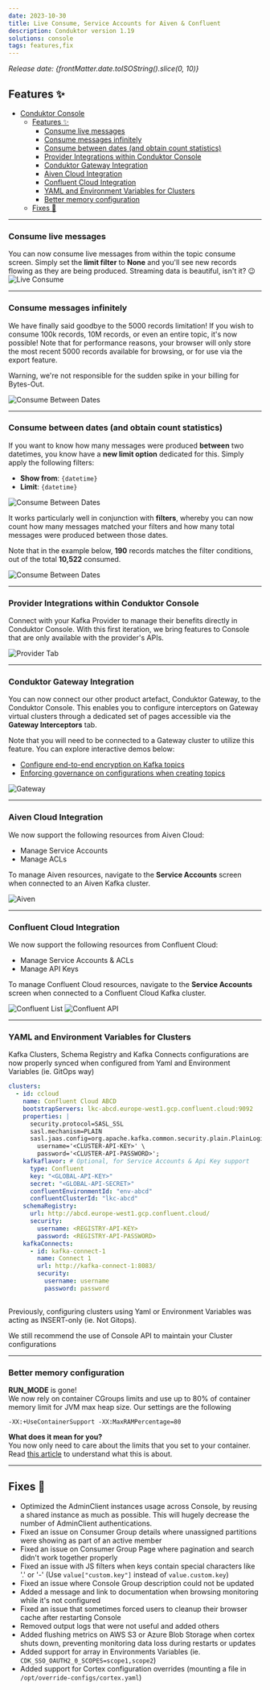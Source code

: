 ```yaml
---
date: 2023-10-30
title: Live Consume, Service Accounts for Aiven & Confluent
description: Conduktor version 1.19
solutions: console
tags: features,fix
---
```


*Release date: {frontMatter.date.toISOString().slice(0, 10)}*

## Features ✨

- [Conduktor Console](#conduktor-console)
  - [Features ✨](#features-)
    - [Consume live messages](#consume-live-messages)
    - [Consume messages infinitely](#consume-messages-infinitely)
    - [Consume between dates (and obtain count statistics)](#consume-between-dates-and-obtain-count-statistics)
    - [Provider Integrations within Conduktor Console](#provider-integrations-within-conduktor-console)
    - [Conduktor Gateway Integration](#conduktor-gateway-integration)
    - [Aiven Cloud Integration](#aiven-cloud-integration)
    - [Confluent Cloud Integration](#confluent-cloud-integration)
    - [YAML and Environment Variables for Clusters](#yaml-and-environment-variables-for-clusters)
    - [Better memory configuration](#better-memory-configuration)
  - [Fixes 🔨](#fixes-)

***

### Consume live messages
You can now consume live messages from within the topic consume screen. Simply set the **limit filter** to **None** and you'll see new records flowing as they are being produced. Streaming data is beautiful, isn't it? 😉
![Live Consume](/images/changelog/platform/v19/live-consume.gif)

***

### Consume messages infinitely

We have finally said goodbye to the 5000 records limitation! If you wish to consume 100k records, 10M records, or even an entire topic, it's now possible! Note that for performance reasons, your browser will only store the most recent 5000 records available for browsing, or for use via the export feature.

Warning, we're not responsible for the sudden spike in your billing for Bytes-Out.

![Consume Between Dates](/images/changelog/platform/v19/infinite-annotated.png)

***

### Consume between dates (and obtain count statistics)

If you want to know how many messages were produced **between** two datetimes, you know have a **new limit option** dedicated for this. Simply apply the following filters:
 - **Show from**: `{datetime}`
 - **Limit**: `{datetime}`

![Consume Between Dates](/images/changelog/platform/v19/between-dates.png)

It works particularly well in conjunction with **filters**, whereby you can now count how many messages matched your filters and how many total messages were produced between those dates. 

Note that in the example below, **190** records matches the filter conditions, out of the total **10,522** consumed.

![Consume Between Dates](/images/changelog/platform/v19/between-filters.png)

***

### Provider Integrations within Conduktor Console
Connect with your Kafka Provider to manage their benefits directly in Conduktor Console.  With this first iteration, we bring features to Console that are only available with the provider's APIs.  

![Provider Tab](/images/changelog/platform/v19/provider-tab.png)

***

### Conduktor Gateway Integration
You can now connect our other product artefact, Conduktor Gateway, to the Conduktor Console. This enables you to configure interceptors on Gateway virtual clusters through a dedicated set of pages accessible via the **Gateway Interceptors** tab.

Note that you will need to be connected to a Gateway cluster to utilize this feature. You can explore interactive demos below:
 - [Configure end-to-end encryption on Kafka topics](https://conduktor.navattic.com/full-message-encryption)
 - [Enforcing governance on configurations when creating topics](https://conduktor.navattic.com/governance-demo)

![Gateway](/images/changelog/platform/v19/gateway.png)

***

### Aiven Cloud Integration
We now support the following resources from Aiven Cloud:
- Manage Service Accounts
- Manage ACLs

To manage Aiven resources, navigate to the **Service Accounts** screen when connected to an Aiven Kafka cluster.

![Aiven](/images/changelog/platform/v19/aiven.png)

***

### Confluent Cloud Integration
We now support the following resources from Confluent Cloud:
- Manage Service Accounts & ACLs
- Manage API Keys

To manage Confluent Cloud resources, navigate to the **Service Accounts** screen when connected to a Confluent Cloud Kafka cluster.

![Confluent List](/images/changelog/platform/v19/confluent-list.png)
![Confluent API](/images/changelog/platform/v19/confluent-api-keys.png)

***

### YAML and Environment Variables for Clusters
Kafka Clusters, Schema Registry and Kafka Connects configurations are now properly synced when configured from Yaml and Environment Variables (ie. GitOps way)
````yaml
clusters:
  - id: ccloud
    name: Confluent Cloud ABCD
    bootstrapServers: lkc-abcd.europe-west1.gcp.confluent.cloud:9092
    properties: |
      security.protocol=SASL_SSL
      sasl.mechanism=PLAIN
      sasl.jaas.config=org.apache.kafka.common.security.plain.PlainLoginModule required \
        username='<CLUSTER-API-KEY>' \ 
        password='<CLUSTER-API-PASSWORD>';
    kafkaflavor: # Optional, for Service Accounts & Api Key support
      type: Confluent
      key: "<GLOBAL-API-KEY>"
      secret: "<GLOBAL-API-SECRET>"
      confluentEnvironmentId: "env-abcd"
      confluentClusterId: "lkc-abcd"
    schemaRegistry:
      url: http://abcd.europe-west1.gcp.confluent.cloud/
      security:
        username: <REGISTRY-API-KEY>
        password: <REGISTRY-API-PASSWORD>
    kafkaConnects:
      - id: kafka-connect-1
        name: Connect 1
        url: http://kafka-connect-1:8083/
        security:
          username: username
          password: password
    
````
Previously, configuring clusters using Yaml or Environment Variables was acting as INSERT-only (ie. Not Gitops).

We still recommend the use of Console API to maintain your Cluster configurations

***

### Better memory configuration

**RUN_MODE** is gone!  
We now rely on container CGroups limits and use up to 80% of container memory limit for JVM max heap size.
Our settings are the following
```` shell
-XX:+UseContainerSupport -XX:MaxRAMPercentage=80
````

**What does it mean for you?**  
You now only need to care about the limits that you set to your container.  
Read [this article](https://bell-sw.com/announcements/2020/10/28/JVM-in-Linux-containers-surviving-the-isolation/) to understand what this is about.

***

## Fixes 🔨

- Optimized the AdminClient instances usage across Console, by reusing a shared instance as much as possible. This will hugely decrease the number of AdminClient authentications.
- Fixed an issue on Consumer Group details where unassigned partitions were showing as part of an active member
- Fixed an issue on Consumer Group Page where pagination and search didn't work together properly
- Fixed an issue with JS filters when keys contain special characters like '.' or '-' (Use `value["custom.key"]` instead of `value.custom.key`)
- Fixed an issue where Console Group description could not be updated
- Added a message and link to documentation when browsing monitoring while it's not configured
- Fixed an issue that sometimes forced users to cleanup their browser cache after restarting Console
- Removed output logs that were not useful and added others
- Added flushing metrics on AWS S3 or Azure Blob Storage when cortex shuts down, preventing monitoring data loss during restarts or updates
- Added support for array in Environments Variables (ie. `CDK_SSO_OAUTH2_0_SCOPES=scope1,scope2`)
- Added support for Cortex configuration overrides (mounting a file in `/opt/override-configs/cortex.yaml`)